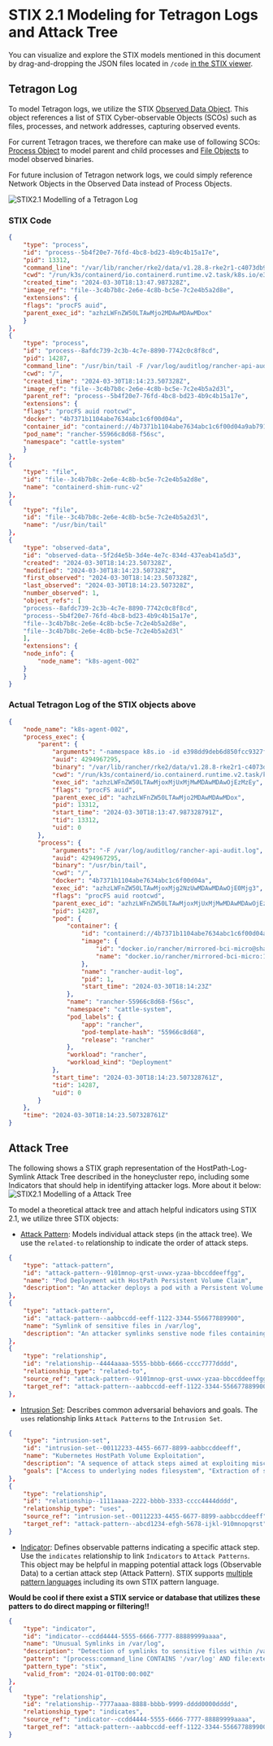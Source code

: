 # STIX 2.1 Modeling for Tetragon Logs and Attack Tree
You can visualize and explore the STIX models mentioned in this document by drag-and-dropping the JSON files located in `/code` [in the STIX viewer](https://traut.github.io/stixview/dist/demos/viewer.html). 

## Tetragon Log
To model Tetragon logs, we utilize the STIX [Observed Data Object](https://docs.oasis-open.org/cti/stix/v2.1/os/stix-v2.1-os.html#_p49j1fwoxldc). This object references a list of STIX Cyber-observable Objects (SCOs) such as files, processes, and network addresses, capturing observed events.

For current Tetragon traces, we therefore can make use of following SCOs: [Process Object](https://docs.oasis-open.org/cti/stix/v2.1/os/stix-v2.1-os.html#_hpppnm86a1jm) to model parent and child processes and [File Objects](https://docs.oasis-open.org/cti/stix/v2.1/os/stix-v2.1-os.html#_99bl2dibcztv) to model observed binaries.

For future inclusion of Tetragon network logs, we could simply reference Network Objects in the Observed Data instead of Process Objects.

![STIX2.1 Modelling of a Tetragon Log](figures/stix-log.jpg)

### STIX Code

```json
{
    "type": "process",
    "id": "process--5b4f20e7-76fd-4bc8-bd23-4b9c4b15a17e",
    "pid": 13312,
    "command_line": "/var/lib/rancher/rke2/data/v1.28.8-rke2r1-c4073db9beee/bin/containerd-shim-runc-v2 -namespace k8s.io -id e398dd9deb6d850fcc9327f16b3b1204135ed4ea6a27750160d340ca467fa087 -address /run/k3s/containerd/containerd.sock",
    "cwd": "/run/k3s/containerd/io.containerd.runtime.v2.task/k8s.io/e398dd9deb6d850fcc9327f16b3b1204135ed4ea6a27750160d340ca467fa087",
    "created_time": "2024-03-30T18:13:47.987328Z",
    "image_ref": "file--3c4b7b8c-2e6e-4c8b-bc5e-7c2e4b5a2d8e",
    "extensions": {
    "flags": "procFS auid",
    "parent_exec_id": "azhzLWFnZW50LTAwMjo2MDAwMDAwMDox"
    }
},
{
    "type": "process",
    "id": "process--8afdc739-2c3b-4c7e-8890-7742c0c8f8cd",
    "pid": 14287,
    "command_line": "/usr/bin/tail -F /var/log/auditlog/rancher-api-audit.log",
    "cwd": "/",
    "created_time": "2024-03-30T18:14:23.507328Z",
    "image_ref": "file--3c4b7b8c-2e6e-4c8b-bc5e-7c2e4b5a2d3l",
    "parent_ref": "process--5b4f20e7-76fd-4bc8-bd23-4b9c4b15a17e",
    "extensions": {
    "flags": "procFS auid rootcwd",
    "docker": "4b7371b1104abe7634abc1c6f00d04a",
    "container_id": "containerd://4b7371b1104abe7634abc1c6f00d04a9ab79145d6093bec2783933a206afc632",
    "pod_name": "rancher-55966c8d68-f56sc",
    "namespace": "cattle-system"
    }
},
{
    "type": "file",
    "id": "file--3c4b7b8c-2e6e-4c8b-bc5e-7c2e4b5a2d8e",
    "name": "containerd-shim-runc-v2"
},
{
    "type": "file",
    "id": "file--3c4b7b8c-2e6e-4c8b-bc5e-7c2e4b5a2d3l",
    "name": "/usr/bin/tail"
},
{
    "type": "observed-data",
    "id": "observed-data--5f2d4e5b-3d4e-4e7c-834d-437eab41a5d3",
    "created": "2024-03-30T18:14:23.507328Z",
    "modified": "2024-03-30T18:14:23.507328Z",
    "first_observed": "2024-03-30T18:14:23.507328Z",
    "last_observed": "2024-03-30T18:14:23.507328Z",
    "number_observed": 1,
    "object_refs": [
    "process--8afdc739-2c3b-4c7e-8890-7742c0c8f8cd",
    "process--5b4f20e7-76fd-4bc8-bd23-4b9c4b15a17e",
    "file--3c4b7b8c-2e6e-4c8b-bc5e-7c2e4b5a2d8e",
    "file--3c4b7b8c-2e6e-4c8b-bc5e-7c2e4b5a2d3l"
    ],
    "extensions": {
    "node_info": {
        "node_name": "k8s-agent-002"
    }
    }
}
```

### Actual Tetragon Log of the STIX objects above
```json
{
    "node_name": "k8s-agent-002",
    "process_exec": {
        "parent": {
            "arguments": "-namespace k8s.io -id e398dd9deb6d850fcc9327f16b3b1204135ed4ea6a27750160d340ca467fa087 -address /run/k3s/containerd/containerd.sock",
            "auid": 4294967295,
            "binary": "/var/lib/rancher/rke2/data/v1.28.8-rke2r1-c4073db9beee/bin/containerd-shim-runc-v2",
            "cwd": "/run/k3s/containerd/io.containerd.runtime.v2.task/k8s.io/e398dd9deb6d850fcc9327f16b3b1204135ed4ea6a27750160d340ca467fa087",
            "exec_id": "azhzLWFnZW50LTAwMjoxMjUxMjMwMDAwMDAwOjEzMzEy",
            "flags": "procFS auid",
            "parent_exec_id": "azhzLWFnZW50LTAwMjo2MDAwMDAwMDox",
            "pid": 13312,
            "start_time": "2024-03-30T18:13:47.987328791Z",
            "tid": 13312,
            "uid": 0
        },
        "process": {
            "arguments": "-F /var/log/auditlog/rancher-api-audit.log",
            "auid": 4294967295,
            "binary": "/usr/bin/tail",
            "cwd": "/",
            "docker": "4b7371b1104abe7634abc1c6f00d04a",
            "exec_id": "azhzLWFnZW50LTAwMjoxMjg2NzUwMDAwMDAwOjE0Mjg3",
            "flags": "procFS auid rootcwd",
            "parent_exec_id": "azhzLWFnZW50LTAwMjoxMjUxMjMwMDAwMDAwOjEzMzEy",
            "pid": 14287,
            "pod": {
                "container": {
                    "id": "containerd://4b7371b1104abe7634abc1c6f00d04a9ab79145d6093bec2783933a206afc632",
                    "image": {
                        "id": "docker.io/rancher/mirrored-bci-micro@sha256:a37513dd5ef92f8a05d995a9024bef02f0faedd64b91d464293a67c50fad068c",
                        "name": "docker.io/rancher/mirrored-bci-micro:15.4.14.3"
                    },
                    "name": "rancher-audit-log",
                    "pid": 1,
                    "start_time": "2024-03-30T18:14:23Z"
                },
                "name": "rancher-55966c8d68-f56sc",
                "namespace": "cattle-system",
                "pod_labels": {
                    "app": "rancher",
                    "pod-template-hash": "55966c8d68",
                    "release": "rancher"
                },
                "workload": "rancher",
                "workload_kind": "Deployment"
            },
            "start_time": "2024-03-30T18:14:23.507328761Z",
            "tid": 14287,
            "uid": 0
        }
    },
    "time": "2024-03-30T18:14:23.507328761Z"
}
```


## Attack Tree
The following shows a STIX graph representation of the HostPath-Log-Symlink Attack Tree described in the honeycluster repo, including some Indicators that should help in identifying attacker logs. More about it below:
![STIX2.1 Modelling of a Attack Tree](figures/stix-attack-tree.jpg)

To model a theoretical attack tree and attach helpful indicators using STIX 2.1, we utilize three STIX objects:

- [Attack Pattern](https://docs.oasis-open.org/cti/stix/v2.1/os/stix-v2.1-os.html#_axjijf603msy): Models individual attack steps (in the attack tree). We use the `related-to` relationship to indicate the order of attack steps.

```json
{
    "type": "attack-pattern",
    "id": "attack-pattern--9101mnop-qrst-uvwx-yzaa-bbccddeeffgg",
    "name": "Pod Deployment with HostPath Persistent Volume Claim",
    "description": "An attacker deploys a pod with a Persistent Volume Claim (PVC) that mounts a writable HostPath volume to a critical directory such as /var/log, allowing access to the nodes log files."
},
{
    "type": "attack-pattern",
    "id": "attack-pattern--aabbccdd-eeff-1122-3344-556677889900",
    "name": "Symlink of sensitive files in /var/log",
    "description": "An attacker symlinks senstive node files containing ssh-keys, passwords, etc.. in /var/log in order to access them."
},
{
    "type": "relationship",
    "id": "relationship--4444aaaa-5555-bbbb-6666-cccc7777dddd",
    "relationship_type": "related-to",
    "source_ref": "attack-pattern--9101mnop-qrst-uvwx-yzaa-bbccddeeffgg",
    "target_ref": "attack-pattern--aabbccdd-eeff-1122-3344-556677889900"
},

```

- [Intrusion Set](https://docs.oasis-open.org/cti/stix/v2.1/os/stix-v2.1-os.html#_5ol9xlbbnrdn): Describes common adversarial behaviors and goals. The `uses` relationship links `Attack Patterns` to the `Intrusion Set`.

```json
{
    "type": "intrusion-set",
    "id": "intrusion-set--00112233-4455-6677-8899-aabbccddeeff",
    "name": "Kubernetes HostPath Volume Exploitation",
    "description": "A sequence of attack steps aimed at exploiting misconfigurations in Kubernetes RBAC and HostPath volume settings to extract sensitive data from the cluster nodes.",
    "goals": ["Access to underlying nodes filesystem", "Extraction of sensitive data from node"]
},
{
    "type": "relationship",
    "id": "relationship--1111aaaa-2222-bbbb-3333-cccc4444dddd",
    "relationship_type": "uses",
    "source_ref": "intrusion-set--00112233-4455-6677-8899-aabbccddeeff",
    "target_ref": "attack-pattern--abcd1234-efgh-5678-ijkl-910mnopqrst"
}
```


- [Indicator](https://docs.oasis-open.org/cti/stix/v2.1/os/stix-v2.1-os.html#_muftrcpnf89v): Defines observable patterns indicating a specific attack step. Use the `indicates` relationship to link `Indicators` to `Attack Patterns`. This object may be helpful in mapping potential attack logs (Observable Data) to a certian attack step (Attack Pattern). STIX supports [multiple pattern languages](https://docs.oasis-open.org/cti/stix/v2.1/os/stix-v2.1-os.html#_9lfdvxnyofxw) including its own STIX pattern language. 

**Would be cool if there exist a STIX service or database that utilizes these patters to do direct mapping or filtering!!**
```json
{
    "type": "indicator",
    "id": "indicator--ccdd4444-5555-6666-7777-88889999aaaa",
    "name": "Unusual Symlinks in /var/log",
    "description": "Detection of symlinks to sensitive files within /var/log.",
    "pattern": "[process:command_line CONTAINS '/var/log' AND file:extensions.symlink.path MATCHES '.*(ssh|password).*']",
    "pattern_type": "stix",
    "valid_from": "2024-01-01T00:00:00Z"
},
{
    "type": "relationship",
    "id": "relationship--7777aaaa-8888-bbbb-9999-dddd0000dddd",
    "relationship_type": "indicates",
    "source_ref": "indicator--ccdd4444-5555-6666-7777-88889999aaaa",
    "target_ref": "attack-pattern--aabbccdd-eeff-1122-3344-556677889900"
}
```

